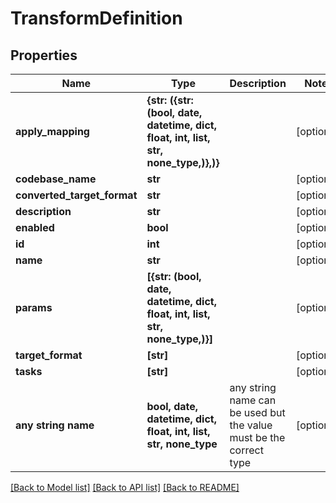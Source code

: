# TransformDefinition


## Properties
Name | Type | Description | Notes
------------ | ------------- | ------------- | -------------
**apply_mapping** | **{str: ({str: (bool, date, datetime, dict, float, int, list, str, none_type,)},)}** |  | [optional] 
**codebase_name** | **str** |  | [optional] 
**converted_target_format** | **str** |  | [optional] 
**description** | **str** |  | [optional] 
**enabled** | **bool** |  | [optional] 
**id** | **int** |  | [optional] 
**name** | **str** |  | [optional] 
**params** | **[{str: (bool, date, datetime, dict, float, int, list, str, none_type,)}]** |  | [optional] 
**target_format** | **[str]** |  | [optional] 
**tasks** | **[str]** |  | [optional] 
**any string name** | **bool, date, datetime, dict, float, int, list, str, none_type** | any string name can be used but the value must be the correct type | [optional]

[[Back to Model list]](../README.md#documentation-for-models) [[Back to API list]](../README.md#documentation-for-api-endpoints) [[Back to README]](../README.md)


